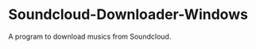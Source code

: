 Soundcloud-Downloader-Windows
=============================

A program to download musics from Soundcloud.

